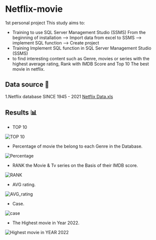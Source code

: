 # Netflix-movie
1st personal project
This study aims to:

- Training to use SQL Server Management Studio (SSMS) From the beginning of installation --> Import data from excel to SSMS --> implement SQL function --> Create project 
- Training Implement SQL function in SQL Server Management Studio (SSMS) 
- to find interesting content such as Genre, movies or series with the highest average rating, Rank with IMDB Score and Top 10 The best movie in netflix.

## Data source 📁

1.Netflix database SINCE 1945 - 2021 [Netflix Data.xls](https://github.com/kwatcharapong2543/Netflix-movie/files/14229613/Netflix.Data.xls)

## Results 📊


- TOP 10

![TOP 10](https://github.com/kwatcharapong2543/Netflix-movie/assets/158846091/36c7927d-8b02-4a32-af2a-3184b6ec1865)


- Percentage of movie the belong to each Genre in the Database.

![Percentage](https://github.com/kwatcharapong2543/Netflix-movie/assets/158846091/3ca27f81-a619-4f60-8e3d-603679d3e35b)


- RANK the Movie & Tv series on the Basis of their IMDB score.

![RANK](https://github.com/kwatcharapong2543/Netflix-movie/assets/158846091/eed7c564-b7d1-47eb-aa88-9de57074692c)


- AVG rating.

![AVG_rating](https://github.com/kwatcharapong2543/Netflix-movie/assets/158846091/e25e82bf-877b-43e1-8803-fd8b1a1e3198)


- Case.

![case](https://github.com/kwatcharapong2543/Netflix-movie/assets/158846091/2df5a7cf-995e-47d0-b822-a836e2222b39)


- The Highest movie in Year 2022.

![Highest movie in YEAR 2022](https://github.com/kwatcharapong2543/Netflix-movie/assets/158846091/b89f45e0-70b3-4cb7-9b96-32f01e9fef22)



